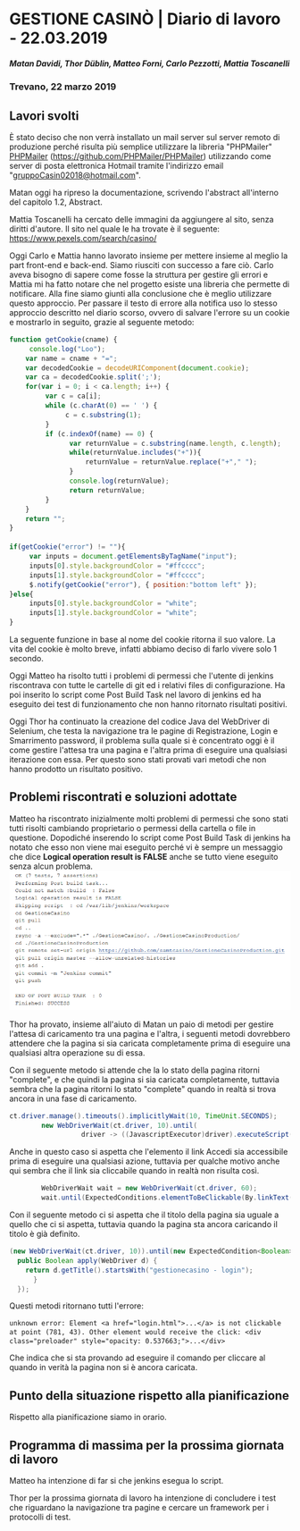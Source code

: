 # GESTIONE CASINÒ | Diario di lavoro - 22.03.2019
##### Matan Davidi, Thor Düblin, Matteo Forni, Carlo Pezzotti, Mattia Toscanelli
### Trevano, 22 marzo 2019

## Lavori svolti
È stato deciso che non verrà installato un mail server sul server remoto di produzione perché risulta più semplice utilizzare la libreria "PHPMailer" [PHPMailer](https://github.com/PHPMailer/PHPMailer) (https://github.com/PHPMailer/PHPMailer) utilizzando come server di posta elettronica Hotmail tramite l'indirizzo email "gruppoCasin02018@hotmail.com".

Matan oggi ha ripreso la documentazione, scrivendo l'abstract all'interno del capitolo 1.2, Abstract.

Mattia Toscanelli ha cercato delle immagini da aggiungere al sito, senza diritti d'autore. Il sito nel quale le ha trovate è il seguente: https://www.pexels.com/search/casino/

Oggi Carlo e Mattia hanno lavorato insieme per mettere insieme al meglio la part front-end e back-end. Siamo riusciti con successo a fare ciò. Carlo aveva bisogno di sapere come fosse la struttura per gestire gli errori e Mattia mi ha fatto notare che nel progetto esiste una libreria che permette di notificare. Alla fine siamo giunti alla conclusione che è meglio utilizzare questo approccio.
Per passare il testo di errore alla notifica uso lo stesso approccio descritto nel diario scorso, ovvero di salvare l'errore su un cookie e mostrarlo in seguito, grazie al seguente metodo:

```javascript
function getCookie(cname) {
     console.log("Loo");
    var name = cname + "=";
    var decodedCookie = decodeURIComponent(document.cookie);
    var ca = decodedCookie.split(';');
    for(var i = 0; i < ca.length; i++) {
         var c = ca[i];
         while (c.charAt(0) == ' ') {
              c = c.substring(1);
         }
         if (c.indexOf(name) == 0) {
               var returnValue = c.substring(name.length, c.length);
               while(returnValue.includes("+")){
                   returnValue = returnValue.replace("+"," ");
               }
               console.log(returnValue);
               return returnValue;
         }
    }
    return "";
}

if(getCookie("error") != ""){
     var inputs = document.getElementsByTagName("input");
     inputs[0].style.backgroundColor = "#ffcccc";
     inputs[1].style.backgroundColor = "#ffcccc";
     $.notify(getCookie("error"), { position:"bottom left" });          
}else{
     inputs[0].style.backgroundColor = "white";
     inputs[1].style.backgroundColor = "white";
}
```
La seguente funzione in base al nome del cookie ritorna il suo valore.
La vita del cookie è molto breve, infatti abbiamo deciso di farlo vivere solo 1 secondo.

Oggi Matteo ha risolto tutti i problemi di permessi che l'utente di jenkins riscontrava con tutte le cartelle di git ed i relativi files di configurazione.
Ha poi inserito lo script come Post Build Task nel lavoro di jenkins ed ha eseguito dei test di funzionamento che non hanno ritornato risultati positivi.

Oggi Thor ha continuato la creazione del codice Java del WebDriver di Selenium, che testa la navigazione tra le pagine di Registrazione, Login e Smarrimento password, il problema sulla quale si è concentrato oggi è il come gestire l'attesa tra una pagina e l'altra prima di eseguire una qualsiasi iterazione con essa.
Per questo sono stati provati vari metodi che non hanno prodotto un risultato positivo.

##  Problemi riscontrati e soluzioni adottate
Matteo ha riscontrato inizialmente molti problemi di permessi che sono stati tutti risolti cambiando proprietario o permessi della cartella o file in questione. Dopodiché inserendo lo script come Post Build Task di jenkins ha notato che esso non viene mai eseguito perché vi è sempre un messaggio che dice **Logical operation result is FALSE** anche se tutto viene eseguito senza alcun problema.
![jenkins skip script](../media/JenkinsSkipScript.png)

Thor ha provato, insieme all'aiuto di Matan un paio di metodi per gestire l'attesa di caricamento tra una pagina e l'altra, i seguenti metodi dovrebbero attendere che la pagina si sia caricata completamente prima di eseguire una qualsiasi altra operazione su di essa.

Con il seguente metodo si attende che la lo stato della pagina ritorni "complete", e che quindi la pagina si sia caricata completamente, tuttavia sembra che la pagina ritorni lo stato "complete" quando in realtà si trova ancora in una fase di caricamento.
```Java
ct.driver.manage().timeouts().implicitlyWait(10, TimeUnit.SECONDS);
		new WebDriverWait(ct.driver, 10).until(
		          driver -> ((JavascriptExecutor)driver).executeScript("return document.readyState").equals("complete"));
```
Anche in questo caso si aspetta che l'elemento il link Accedi sia accessibile prima di eseguire una qualsiasi azione, tuttavia per qualche motivo anche qui sembra che il link sia cliccabile quando in realtà non risulta così.
```Java		
		WebDriverWait wait = new WebDriverWait(ct.driver, 60);
		wait.until(ExpectedConditions.elementToBeClickable(By.linkText("Accedi")));
```

Con il seguente metodo ci si aspetta che il titolo della pagina sia uguale a quello che ci si aspetta, tuttavia quando la pagina sta ancora caricando il titolo è già definito.
```Java		
(new WebDriverWait(ct.driver, 10)).until(new ExpectedCondition<Boolean>() {
  public Boolean apply(WebDriver d) {
    return d.getTitle().startsWith("gestionecasino - login");
      }
  });
```
Questi metodi ritornano tutti l'errore:
```
unknown error: Element <a href="login.html">...</a> is not clickable at point (781, 43). Other element would receive the click: <div class="preloader" style="opacity: 0.537663;">...</div>
```
Che indica che si sta provando ad eseguire il comando per cliccare al quando in verità la pagina non si è ancora caricata.

##  Punto della situazione rispetto alla pianificazione
Rispetto alla pianificazione siamo in orario.

## Programma di massima per la prossima giornata di lavoro
Matteo ha intenzione di far si che jenkins esegua lo script.

Thor per la prossima giornata di lavoro ha intenzione di concludere i test che riguardano la navigazione tra pagine e cercare un framework per i protocolli di test.
